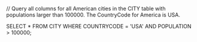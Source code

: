 // Query all columns for all American cities in the CITY table with populations larger than 100000. The CountryCode for America is USA.

SELECT * FROM CITY WHERE COUNTRYCODE = 'USA' AND POPULATION > 100000;